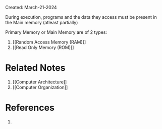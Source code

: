 Created: March-21-2024

During execution, programs and the data they access must be present in the Main memory (atleast partially)

Primary Memory or Main Memory are of 2 types:

1. [[Random Access Memory (RAM)]]
2. [[Read Only Memory (ROM)]]

# Related Notes

1. [[Computer Architecture]]
2. [[Computer Organization]]
# References

1. 
